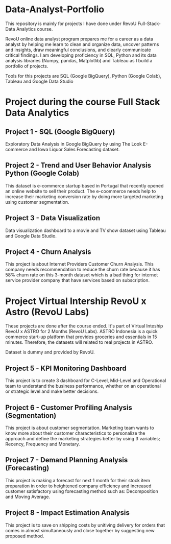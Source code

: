 # Data-Analyst-Portfolio
 
This repository is mainly for projects I have done under RevoU Full-Stack-Data Analytics course.

RevoU online data analyst program prepares me for a career as a data analyst by helping me learn to clean and organize data, uncover patterns and insights, draw meaningful conclusions, and clearly communicate critical findings. I am developing proficiency in SQL, Python and its data analysis libraries (Numpy, pandas, Matplotlib) and Tableau as I build a portfolio of projects.

Tools for this projects are SQL (Google BigQuery), Python (Google Colab), Tableau and Google Data Studio

# Project during the course Full Stack Data Analytics

## Project 1 - SQL (Google BigQuery)

Exploratory Data Analysis in Google BigQuery by using The Look E-commerce and Iowa Liquor Sales Forecasting dataset. 

## Project 2 - Trend and User Behavior Analysis Python (Google Colab)

This dataset is e-commerce startup based in Portugal that recently opened an online website to sell their product. The e-coommerce needs help to increase their marketing conversion rate by doing more targeted marketing using customer segmentation.

## Project 3 - Data Visualization

Data visualization dashboard to a movie and TV show dataset using Tableau and Google Data Studio.

## Project 4 - Churn Analysis

This project is about Internet Providers Customer Churn Analysis. This company needs recommendation to reduce the churn rate because it has 58% churn rate on this 3-month dataset which is a bad thing for internet service provider company that have services based on subscription. 

# Project Virtual Intership RevoU x Astro (RevoU Labs)

These projects are done after the course ended. It's part of Virtual Inteship RevoU x ASTRO for 2 Months (RevoU Labs). ASTRO Indonesia is a quick commerce start-up platform that provides groceries and essentials in 15 minutes. Therefore, the datasets will related to real projects in ASTRO.

Dataset is dummy and provided by RevoU.

## Project 5 - KPI Monitoring Dashboard

This project is to create 3 dashboard for C-Level, Mid-Level and Operational team to understand the business performance, whether on an operational or strategic level and make better decisions.

## Project 6 - Customer Profiling Analysis (Segmentation)

This project is about customer segmentation. Marketing team wants to know more about their customer characteristics to personalize the approach and define the marketing strategies better by using 3 variables; Recency, Frequency and Monetary.

## Project 7 - Demand Planning Analysis (Forecasting)

This project is making a forecast for next 1 month for their stock item preparation in order to heightened company efficiency and increased customer satisfactory using forecasting method such as: Decomposition and Moving Average.

## Project 8 - Impact Estimation Analysis

This project is to save on shipping costs by unitiving delivery for orders that comes in almost simultaneously and close together by suggesting new proposed method. 
